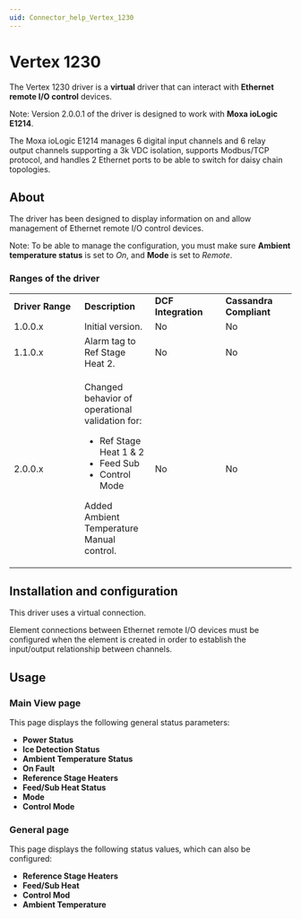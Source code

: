 ```yaml
---
uid: Connector_help_Vertex_1230
---
```


# Vertex 1230

The Vertex 1230 driver is a **virtual** driver that can interact with **Ethernet remote I/O control** devices.

Note: Version 2.0.0.1 of the driver is designed to work with **Moxa ioLogic E1214**.

The Moxa ioLogic E1214 manages 6 digital input channels and 6 relay output channels supporting a 3k VDC isolation, supports Modbus/TCP protocol, and handles 2 Ethernet ports to be able to switch for daisy chain topologies.

## About

The driver has been designed to display information on and allow management of Ethernet remote I/O control devices.

Note: To be able to manage the configuration, you must make sure **Ambient temperature status** is set to *On*, and **Mode** is set to *Remote*.

### Ranges of the driver

<table>
<colgroup>
<col style="width: 25%" />
<col style="width: 25%" />
<col style="width: 25%" />
<col style="width: 25%" />
</colgroup>
<tbody>
<tr class="odd">
<td><strong>Driver Range</strong></td>
<td><strong>Description</strong></td>
<td><strong>DCF Integration</strong></td>
<td><strong>Cassandra Compliant</strong></td>
</tr>
<tr class="even">
<td>1.0.0.x</td>
<td>Initial version.</td>
<td>No</td>
<td>No</td>
</tr>
<tr class="odd">
<td>1.1.0.x</td>
<td>Alarm tag to Ref Stage Heat 2.</td>
<td>No</td>
<td>No</td>
</tr>
<tr class="even">
<td>2.0.0.x</td>
<td><p>Changed behavior of operational validation for:</p>
<ul>
<li>Ref Stage Heat 1 &amp; 2</li>
<li>Feed Sub</li>
<li>Control Mode</li>
</ul>
<p>Added Ambient Temperature Manual control.</p></td>
<td>No</td>
<td>No</td>
</tr>
</tbody>
</table>

## Installation and configuration

This driver uses a virtual connection.

Element connections between Ethernet remote I/O devices must be configured when the element is created in order to establish the input/output relationship between channels.

## Usage

### Main View page

This page displays the following general status parameters:

- **Power Status**
- **Ice Detection Status**
- **Ambient Temperature Status**
- **On Fault**
- **Reference Stage Heaters**
- **Feed/Sub Heat Status**
- **Mode**
- **Control Mode**

### General page

This page displays the following status values, which can also be configured:

- **Reference Stage Heaters**
- **Feed/Sub Heat**
- **Control Mod**
- **Ambient Temperature**
